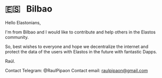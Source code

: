 #  🇪🇸 &nbsp; Bilbao


Hello Elastonians, 

I'm from Bilbao and I would like to contribute and help others in the Elastos community. 

So, best wishes to everyone and hope we decentralize the internet and protect the data of the users with Elastos in the future with fantastic Dapps.

Raúl.

Contact Telegram: @RaulPipaon
Contact email: raulpipaon@gmail.com
